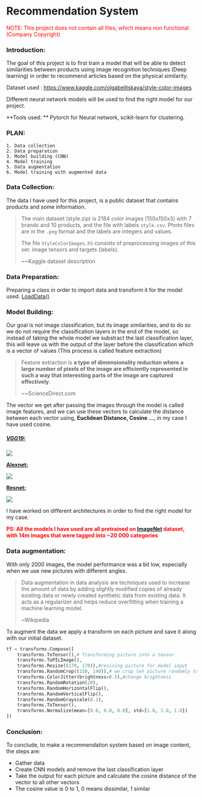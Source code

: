 # Recommendation System

<span style='color:red'>NOTE: This project does not contain all files, which means non functional. (Company Copyright)</span>

### Introduction: 

The goal of this project is to first train a model that will be able to detect similarities between products using image recognition techniques (Deep learning) in order to recommend articles based on the physical similarity.

Dataset used : https://www.kaggle.com/olgabelitskaya/style-color-images 

Different neural network models will be used to find the right model for our project.

**Tools used: ** Pytorch for Neural network, scikit-learn for clustering. 

### PLAN:

```
1. Data collection
2. Data preparation
3. Model building (CNN)
4. Model training
5. Data augmentation
6. Model training with augmented data
```

### Data Collection:

The data I have used for this project, is a public dataset that contains products and some information.

> The main dataset (style.zip) is 2184 color images (150x150x3) with 7 brands and 10 products, and the file with labels `style.csv`.
> Photo files are in the `.png` format and the labels are integers and values.
>
> The file `StyleColorImages.h5` consists of preprocessing images of this set: image tensors and targets (labels).  
>
> ~~Kaggle dataset description

### Data Preparation:

Preparing a class in order to import data and transform it for the model used. [LoadData()][Ref] 

[Ref]: https://github.com/tariqmghari/DeepLearning_Recommendation/blob/master/CnnAlgoClass/LoadData.py	"LoadData()"

### Model Building:

Our goal is not image classification, but its image similarities, and to do so we do not require the classification layers in the end of the model, so instead of taking the whole model we substract the last classification layer, this will leave us with the output of the layer before the classification which is a vector of values (This process is called feature extraction)

> Feature extraction is **a type of dimensionality reduction where a large number of pixels of the image are efficiently represented in such a way that interesting parts of the image are captured effectively**.
>
> ~~ScienceDirect.com

The vector we get after passing the images through the model is called image features, and we can use these vectors to calculate the distance between each vector using, **Euclidean Distance, Cosine ...**, in my case I have used cosine.

##### <u>VGG19:</u>

![](https://www.researchgate.net/profile/Clifford-Yang/publication/325137356/figure/fig2/AS:670371271413777@1536840374533/llustration-of-the-network-architecture-of-VGG-19-model-conv-means-convolution-FC-means.jpg)

**<u>Alexnet:</u>**

![](https://neurohive.io/wp-content/uploads/2018/10/AlexNet-1.png)

**<u>Resnet:</u>**

![](https://miro.medium.com/max/1400/0*9LqUp7XyEx1QNc6A.png)



I have worked on different architectures in order to find the right model for my case.

**<span style='color:red'>PS: All the models I have used are all pretrained on [ImageNet](www.image-net.org) dataset, with 14m images that were tagged into ~20 000 categories</span>**

### Data augmentation:

With only 2000 images, the model performance was a bit low, especially when we use new pictures with different angles.

> Data augmentation in data analysis are techniques used to increase the amount of data by adding slightly modified copies of already existing data or newly created synthetic data from existing data. It acts as a regularizer and helps reduce overfitting when training a machine learning model.
>
> ~Wikipedia

To augment the data we apply a transform on each picture and save it along with our initial dataset.

```python
tf = transforms.Compose([
    transforms.ToTensor(),# Transforming picture into a tensor
    transforms.ToPILImage(),
    transforms.Resize((170, 170)),#resizing picture for model input
    transforms.RandomCrop((150, 140)),# we crop teh picture randomly to make some noise on the picture
    transforms.ColorJitter(brightness=0.5),#change brightness
    transforms.RandomRotation(20),
    transforms.RandomHorizontalFlip(),
    transforms.RandomVerticalFlip(),
    transforms.RandomGrayscale(0.2),
    transforms.ToTensor(),
    transforms.Normalize(mean=[0.0, 0.0, 0.0], std=[1.0, 1.0, 1.0])
])
```

### Conclusion:

To conclude, to make a recommendation system based on image content, the steps are:

- Gather data
- Create CNN models and remove the last classification layer
- Take the output for each picture and calculate the cosine distance of the vector to all other vectors
- The cosine value is 0 to 1, 0 means dissimilar, 1 similar